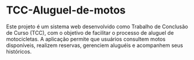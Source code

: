 # TCC-Aluguel-de-motos
Este projeto é um sistema web desenvolvido como Trabalho de Conclusão de Curso (TCC), com o objetivo de facilitar o processo de aluguel de motocicletas. A aplicação permite que usuários consultem motos disponíveis, realizem reservas, gerenciem aluguéis e acompanhem seus históricos.
